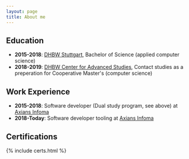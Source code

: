 ```yaml
---
layout: page
title: About me
---
```


## Education
- **2015-2018**: [DHBW Stuttgart](https://www.dhbw-stuttgart.de/), Bachelor of Science (applied computer science)
- **2018-2019**: [DHBW Center for Advanced Studies](https://www.cas.dhbw.de/en/), Contact studies as a preperation for Cooperative Master's (computer science)

## Work Experience
- **2015-2018**: Software developer (Dual study program, see above) at [Axians Infoma](https://www.axians-infoma.de/)
- **2018-Today**: Software developer tooling at [Axians Infoma](https://www.axians-infoma.de/)

## Certifications
{% include certs.html %}
